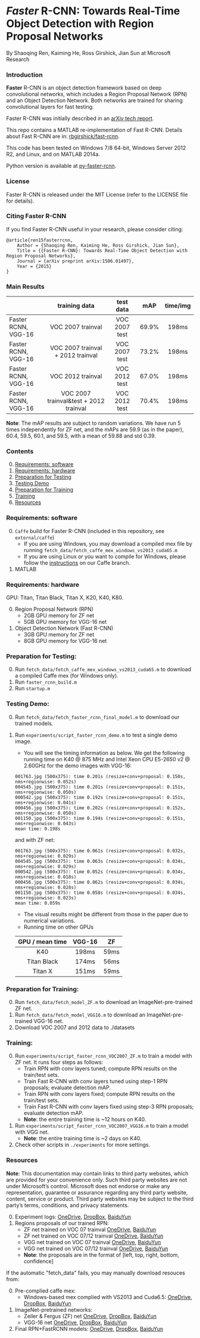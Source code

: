 # *Faster* R-CNN: Towards Real-Time Object Detection with Region Proposal Networks

By Shaoqing Ren, Kaiming He, Ross Girshick, Jian Sun at Microsoft Research

### Introduction

**Faster** R-CNN is an object detection framework based on deep convolutional networks, which includes a Region Proposal Network (RPN) and an Object Detection Network. Both networks are trained for sharing convolutional layers for fast testing. 

Faster R-CNN was initially described in an [arXiv tech report](http://arxiv.org/abs/1506.01497).

This repo contains a MATLAB re-implementation of Fast R-CNN. Details about Fast R-CNN are in: [rbgirshick/fast-rcnn](https://github.com/rbgirshick/fast-rcnn).

This code has been tested on Windows 7/8 64-bit, Windows Server 2012 R2, and Linux, and on MATLAB 2014a.

Python version is available at [py-faster-rcnn](https://github.com/rbgirshick/py-faster-rcnn).

### License

Faster R-CNN is released under the MIT License (refer to the LICENSE file for details).

### Citing Faster R-CNN

If you find Faster R-CNN useful in your research, please consider citing:

    @article{ren15fasterrcnn,
        Author = {Shaoqing Ren, Kaiming He, Ross Girshick, Jian Sun},
        Title = {{Faster R-CNN}: Towards Real-Time Object Detection with Region Proposal Networks},
        Journal = {arXiv preprint arXiv:1506.01497},
        Year = {2015}
    }

### Main Results
|                           | training data                          | test data            | mAP   | time/img |
| ------------------------- |:--------------------------------------:|:--------------------:|:-----:|:-----: |
| Faster RCNN, VGG-16       | VOC 2007 trainval                      | VOC 2007 test        | 69.9% | 198ms |
| Faster RCNN, VGG-16       | VOC 2007 trainval + 2012 trainval      | VOC 2007 test        | 73.2% | 198ms |
| Faster RCNN, VGG-16       | VOC 2012 trainval                      | VOC 2012 test        | 67.0% | 198ms |
| Faster RCNN, VGG-16       | VOC 2007 trainval&test + 2012 trainval | VOC 2012 test        | 70.4% | 198ms |

**Note**: The mAP results are subject to random variations. We have run 5 times independently for ZF net, and the mAPs are 59.9 (as in the paper), 60.4, 59.5, 60.1, and 59.5, with a mean of 59.88 and std 0.39.


### Contents
0. [Requirements: software](#requirements-software)
0. [Requirements: hardware](#requirements-hardware)
0. [Preparation for Testing](#preparation-for-testing)
0. [Testing Demo](#testing-demo)
0. [Preparation for Training](#preparation-for-training)
0. [Training](#training)
0. [Resources](#resources)


### Requirements: software

0. `Caffe` build for Faster R-CNN (included in this repository, see `external/caffe`)
    - If you are using Windows, you may download a compiled mex file by running `fetch_data/fetch_caffe_mex_windows_vs2013_cuda65.m`
    - If you are using Linux or you want to compile for Windows, please follow the [instructions](https://github.com/ShaoqingRen/caffe/tree/faster-R-CNN) on our Caffe branch.
0.	MATLAB
 
    
### Requirements: hardware

GPU: Titan, Titan Black, Titan X, K20, K40, K80.

0. Region Proposal Network (RPN)
    - 2GB GPU memory for ZF net
    - 5GB GPU memory for VGG-16 net
0. Object Detection Network (Fast R-CNN)
    - 3GB GPU memory for ZF net
    - 8GB GPU memory for VGG-16 net


### Preparation for Testing:
0.	Run `fetch_data/fetch_caffe_mex_windows_vs2013_cuda65.m` to download a compiled Caffe mex (for Windows only).
0.	Run `faster_rcnn_build.m`
0.	Run `startup.m`


### Testing Demo:
0.	Run `fetch_data/fetch_faster_rcnn_final_model.m` to download our trained models.
0.	Run `experiments/script_faster_rcnn_demo.m` to test a single demo image.
    - You will see the timing information as below. We get the following running time on K40 @ 875 MHz and Intel Xeon CPU E5-2650 v2 @ 2.60GHz for the demo images with VGG-16:
	```Shell
	001763.jpg (500x375): time 0.201s (resize+conv+proposal: 0.150s, nms+regionwise: 0.052s)
	004545.jpg (500x375): time 0.201s (resize+conv+proposal: 0.151s, nms+regionwise: 0.050s)
	000542.jpg (500x375): time 0.192s (resize+conv+proposal: 0.151s, nms+regionwise: 0.041s)
	000456.jpg (500x375): time 0.202s (resize+conv+proposal: 0.152s, nms+regionwise: 0.050s)
	001150.jpg (500x375): time 0.194s (resize+conv+proposal: 0.151s, nms+regionwise: 0.043s)
	mean time: 0.198s
	```
	and with ZF net:
	```Shell
	001763.jpg (500x375): time 0.061s (resize+conv+proposal: 0.032s, nms+regionwise: 0.029s)
	004545.jpg (500x375): time 0.063s (resize+conv+proposal: 0.034s, nms+regionwise: 0.029s)
	000542.jpg (500x375): time 0.052s (resize+conv+proposal: 0.034s, nms+regionwise: 0.018s)
	000456.jpg (500x375): time 0.062s (resize+conv+proposal: 0.034s, nms+regionwise: 0.028s)
	001150.jpg (500x375): time 0.058s (resize+conv+proposal: 0.034s, nms+regionwise: 0.023s)
	mean time: 0.059s
	```
    - The visual results might be different from those in the paper due to numerical variations.	
    - Running time on other GPUs

    |       GPU / mean time        |        VGG-16        |        ZF     |     
    | :--------------------------: |:--------------------:|:------------: |
    |  K40                         |        198ms         |       59ms    |
    |  Titan Black                 |        174ms         |       56ms    |
    | Titan X                      |        151ms         |       59ms    |

### Preparation for Training:
0.	Run `fetch_data/fetch_model_ZF.m` to download an ImageNet-pre-trained ZF net.
0.	Run `fetch_data/fetch_model_VGG16.m` to download an ImageNet-pre-trained VGG-16 net.
0.	Download VOC 2007 and 2012 data to ./datasets


### Training:
0. Run `experiments/script_faster_rcnn_VOC2007_ZF.m` to train a model with ZF net. It runs four steps as follows:
    - Train RPN with conv layers tuned; compute RPN results on the train/test sets.
    - Train Fast R-CNN with conv layers tuned using step-1 RPN proposals; evaluate detection mAP.
    - Train RPN with conv layers fixed; compute RPN results on the train/test sets. 
    - Train Fast R-CNN with conv layers fixed using step-3 RPN proposals; evaluate detection mAP.
    - **Note**: the entire training time is ~12 hours on K40.
0. Run `experiments/script_faster_rcnn_VOC2007_VGG16.m` to train a model with VGG net.
    - **Note**: the entire training time is ~2 days on K40.
0. Check other scripts in `./experiments` for more settings.

### Resources

**Note**: This documentation may contain links to third party websites, which are provided for your convenience only. Such third party websites are not under Microsoft’s control. Microsoft does not endorse or make any representation, guarantee or assurance regarding any third party website, content, service or product. Third party websites may be subject to the third party’s terms, conditions, and privacy statements.

0. Experiment logs: [OneDrive](https://onedrive.live.com/download?resid=36FEC490FBC32F1A!110&authkey=!ACpgYZR2MmfklwI&ithint=file%2czip), [DropBox](https://www.dropbox.com/s/wu841r7zmebjp6r/faster_rcnn_logs.zip?dl=0), [BaiduYun](http://pan.baidu.com/s/1ntJ3dLv)
0. Regions proposals of our trained RPN:
    - ZF net trained on VOC 07 trainval [OneDrive](https://onedrive.live.com/download?resid=36FEC490FBC32F1A!115&authkey=!AJJMrFJHKLXIg5c&ithint=file%2czip), [BaiduYun](http://pan.baidu.com/s/1pKGBDyz)
    - ZF net trained on VOC 07/12 trainval [OneDrive](https://onedrive.live.com/download?resid=36FEC490FBC32F1A!117&authkey=!AJiy5F6Cum1iosI&ithint=file%2czip), [BaiduYun](http://pan.baidu.com/s/1jGAgkZW)
    - VGG net trained on VOC 07 trainval [OneDrive](https://onedrive.live.com/download?resid=36FEC490FBC32F1A!116&authkey=!AH4Zi_KAaun7MhQ&ithint=file%2czip), [BaiduYun](http://pan.baidu.com/s/1qWHv4JU)
    - VGG net trained on VOC 07/12 trainval [OneDrive](https://onedrive.live.com/download?resid=36FEC490FBC32F1A!118&authkey=!AB_lKk3dbGyr1-I&ithint=file%2czip), [BaiduYun](http://pan.baidu.com/s/1c0fQpqg)
    - **Note**: the proposals are in the format of [left, top, right, bottom, confidence]

If the automatic "fetch_data" fails, you may manually download resouces from:

0. Pre-complied caffe mex:
    - Windows-based mex complied with VS2013 and Cuda6.5: [OneDrive](https://onedrive.live.com/download?resid=36FEC490FBC32F1A!111&authkey=!AFVWFGTbViiX5tg&ithint=file%2czip), [DropBox](https://www.dropbox.com/s/m6sg347tiaqpcwy/caffe_mex.zip?dl=0), [BaiduYun](http://pan.baidu.com/s/1i3m0i0H)
0. ImageNet-pretrained networks:
    - Zeiler & Fergus (ZF) net [OneDrive](https://onedrive.live.com/download?resid=36FEC490FBC32F1A!113&authkey=!AIzdm0sD_SmhUQ4&ithint=file%2czip), [DropBox](https://www.dropbox.com/s/sw58b2froihzwyf/model_ZF.zip?dl=0), [BaiduYun](http://pan.baidu.com/s/1o6zipPS)
    - VGG-16 net [OneDrive](https://onedrive.live.com/download?resid=36FEC490FBC32F1A!114&authkey=!AE8uV9B07dREbhM&ithint=file%2czip), [DropBox](https://www.dropbox.com/s/z5rrji25uskha73/model_VGG16.zip?dl=0), [BaiduYun](http://pan.baidu.com/s/1mgzSnI4)
0. Final RPN+FastRCNN models: [OneDrive](https://onedrive.live.com/download?resid=D7AF52BADBA8A4BC!114&authkey=!AERHoxZ-iAx_j34&ithint=file%2czip), [DropBox](https://www.dropbox.com/s/jswrnkaln47clg2/faster_rcnn_final_model.zip?dl=0), [BaiduYun](http://pan.baidu.com/s/1hsFKmeK)


